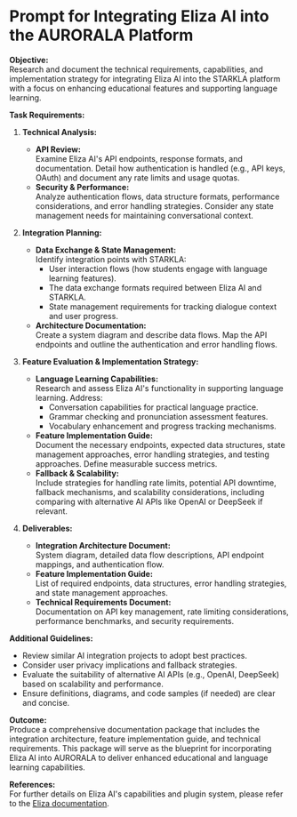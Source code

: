 # Prompt for Integrating Eliza AI into the AURORALA Platform

**Objective:**  
Research and document the technical requirements, capabilities, and implementation strategy for integrating Eliza AI into the STARKLA platform with a focus on enhancing educational features and supporting language learning.

**Task Requirements:**

1. **Technical Analysis:**
   - **API Review:**  
     Examine Eliza AI's API endpoints, response formats, and documentation. Detail how authentication is handled (e.g., API keys, OAuth) and document any rate limits and usage quotas.  
   - **Security & Performance:**  
     Analyze authentication flows, data structure formats, performance considerations, and error handling strategies. Consider any state management needs for maintaining conversational context.

2. **Integration Planning:**
   - **Data Exchange & State Management:**  
     Identify integration points with STARKLA:  
       - User interaction flows (how students engage with language learning features).  
       - The data exchange formats required between Eliza AI and STARKLA.  
       - State management requirements for tracking dialogue context and user progress.
   - **Architecture Documentation:**  
     Create a system diagram and describe data flows. Map the API endpoints and outline the authentication and error handling flows.

3. **Feature Evaluation & Implementation Strategy:**
   - **Language Learning Capabilities:**  
     Research and assess Eliza AI's functionality in supporting language learning. Address:  
       - Conversation capabilities for practical language practice.  
       - Grammar checking and pronunciation assessment features.  
       - Vocabulary enhancement and progress tracking mechanisms.
   - **Feature Implementation Guide:**  
     Document the necessary endpoints, expected data structures, state management approaches, error handling strategies, and testing approaches. Define measurable success metrics.
   - **Fallback & Scalability:**  
     Include strategies for handling rate limits, potential API downtime, fallback mechanisms, and scalability considerations, including comparing with alternative AI APIs like OpenAI or DeepSeek if relevant.

4. **Deliverables:**
   - **Integration Architecture Document:**  
     System diagram, detailed data flow descriptions, API endpoint mappings, and authentication flow.
   - **Feature Implementation Guide:**  
     List of required endpoints, data structures, error handling strategies, and state management approaches.
   - **Technical Requirements Document:**  
     Documentation on API key management, rate limiting considerations, performance benchmarks, and security requirements.

**Additional Guidelines:**
- Review similar AI integration projects to adopt best practices.
- Consider user privacy implications and fallback strategies.
- Evaluate the suitability of alternative AI APIs (e.g., OpenAI, DeepSeek) based on scalability and performance.
- Ensure definitions, diagrams, and code samples (if needed) are clear and concise.

**Outcome:**  
Produce a comprehensive documentation package that includes the integration architecture, feature implementation guide, and technical requirements. This package will serve as the blueprint for incorporating Eliza AI into AURORALA to deliver enhanced educational and language learning capabilities.

**References:**  
For further details on Eliza AI's capabilities and plugin system, please refer to the [Eliza documentation](https://elizaos.github.io/eliza/docs/packages/plugins/).
